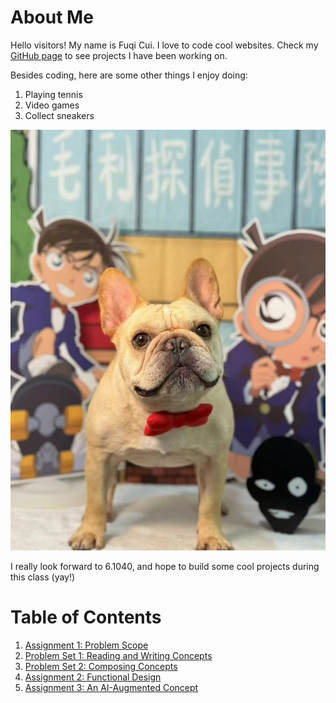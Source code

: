 # About Me
Hello visitors! My name is Fuqi Cui. I love to code cool websites. Check my [GitHub page](https://github.com/Avril-Cui) to see projects I have been working on.

Besides coding, here are some other things I enjoy doing:
1. Playing tennis
2. Video games
3. Collect sneakers

![picture of my cute dog Friday](assets/friday.jpg)

I really look forward to 6.1040, and hope to build some cool projects during this class (yay!)

# Table of Contents
1. [Assignment 1: Problem Scope](assignments/assignment1.md)
2. [Problem Set 1: Reading and Writing Concepts](assignments/pset1.md)
3. [Problem Set 2: Composing Concepts](assignments/pset2.md)
4. [Assignment 2: Functional Design](assignments/assignment2.md)
5. [Assignment 3: An AI-Augmented Concept](https://github.com/Avril-Cui/61040-ai-concept)